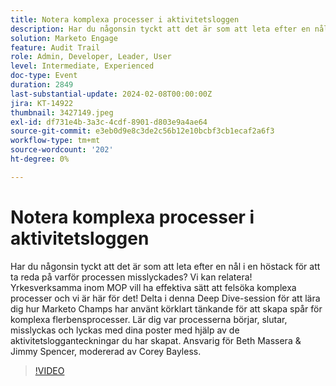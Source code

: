 ```yaml
---
title: Notera komplexa processer i aktivitetsloggen
description: Har du någonsin tyckt att det är som att leta efter en nål i en höstack för att ta reda på varför processen misslyckades? Vi kan relatera! Yrkesverksamma inom MOP vill ha effektiva sätt att felsöka komplexa processer och vi är här för det! Delta i denna Deep Dive-session för att lära dig hur Marketo Champs har använt körklart tänkande för att skapa spår för komplexa flerbensprocesser. Lär dig var processerna börjar, slutar, misslyckas och lyckas med dina poster med hjälp av de aktivitetslogganteckningar du har skapat. Ansvarig för Beth Massera & Jimmy Spencer, modererad av Corey Bayless.
solution: Marketo Engage
feature: Audit Trail
role: Admin, Developer, Leader, User
level: Intermediate, Experienced
doc-type: Event
duration: 2849
last-substantial-update: 2024-02-08T00:00:00Z
jira: KT-14922
thumbnail: 3427149.jpeg
exl-id: df731e4b-3a3c-4cdf-8901-d803e9a4ae64
source-git-commit: e3eb0d9e8c3de2c56b12e10bcbf3cb1ecaf2a6f3
workflow-type: tm+mt
source-wordcount: '202'
ht-degree: 0%

---
```


# Notera komplexa processer i aktivitetsloggen

Har du någonsin tyckt att det är som att leta efter en nål i en höstack för att ta reda på varför processen misslyckades? Vi kan relatera! Yrkesverksamma inom MOP vill ha effektiva sätt att felsöka komplexa processer och vi är här för det! Delta i denna Deep Dive-session för att lära dig hur Marketo Champs har använt körklart tänkande för att skapa spår för komplexa flerbensprocesser. Lär dig var processerna börjar, slutar, misslyckas och lyckas med dina poster med hjälp av de aktivitetslogganteckningar du har skapat. Ansvarig för Beth Massera &amp; Jimmy Spencer, modererad av Corey Bayless.

>[!VIDEO](https://video.tv.adobe.com/v/3427149/?learn=on)
